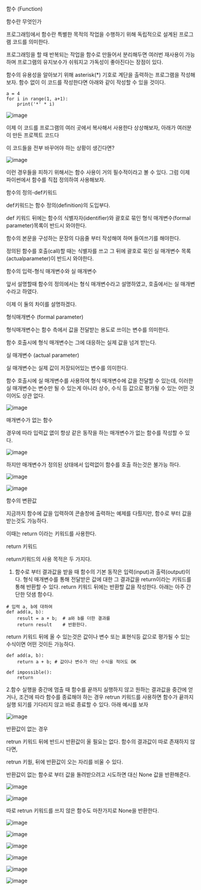 함수 (Function)

함수란 무엇인가

프로그래밍에서 함수란 특별한 목적의 작업을 수행하기 위해 독립적으로 설계된 프로그램 코드를 의미한다.

프로그래밍을 할 때 반복되는 작업을 함수로 만들어서 분리해두면 여러번 재사용이 가능하며 프로그램의 유지보수가 쉬워지고 가독성이 좋아진다는 장점이 있다.

함수의 유용성을 알아보기 위해 asterisk(*) 기호로 계단을 출력하는 프로그램을 작성해보자. 함수 없이 이 코드를 작성한다면 아래와 같이 작성할 수 있을 것이다.

```
a = 4
for i in range(1, a+1):
    print('*' * i)
```

![image](https://user-images.githubusercontent.com/94054859/185725405-659f1df6-1f75-4495-8946-7ed189b1c067.png)

이제 이 코드를 프로그램의 여러 곳에서 복사해서 사용한다 상상해보자, 아래가 여러분이 만든 프로젝트 코드다 

이 코드들을 전부 바꾸어야 하는 상황이 생긴다면?

![image](https://user-images.githubusercontent.com/94054859/185725480-81f4fd86-a80a-4d77-95af-f315bd987f75.png)

이런 경우들을 피하기 위해서는 함수 사용이 거의 필수적이라고 볼 수 있다. 그럼 이제 파이썬에서 함수를 직접 정의하여 사용해보자.

함수의 정의-def키워드

def키워드는 함수 정의(definition)의 도입부다.

def 키워드 뒤에는 함수의 식별자자(identifier)와 괄호로 묶인 형식 매개변수(formal parameter)목록이 반드시 와야한다.

함수의 본문을 구성하는 문장의 다음줄 부터 작성해여 하며 들여쓰기를 해야한다.

정의된 함수를 호출(call)할 때는 식별자를 쓰고 그 뒤에 괄호로 묶인 실 매개변수 목록(actualparameter)이 반드시 와야한다.

함수의 입력-형식 매개변수와 실 매개변수

앞서 설명할때 함수의 정의에서는 형식 매개변수라고 설명하였고, 호출에서는 실 매개변수라고 하였다.

이제 이 둘의 차이를 설명하겠다.

형식매개변수 (formal parameter)

형식매개변수는 함수 측에서 값을 전달받는 용도로 쓰이는 변수를 의미한다.

함수 호출시에 형식 매개변수는 그에 대응하는 실제 값을 넘겨 받는다.

실 매개변수 (actual parameter)

실 매개변수는 실제 값이 저장되어있는 변수를 의미한다.

함수 호출시에 실 매개변수를 사용하여 형식 매개변수에 값을 전달할 수 있는데,
이러한 실 매개변수는 변수만 될 수 있는게 아니라 상수, 수식 등 값으로 평가될 수 있는 어떤 것이어도 상관 없다.

![image](https://user-images.githubusercontent.com/94054859/185725722-5fe6bd1f-4d66-4f4d-bbd6-e2a833f3abfb.png)

매개변수가 없는 함수

경우에 따라 입력값 엾이 항상 같은 동작을 하는 매개변수가 없는 함수를 작성할 수 있다.

![image](https://user-images.githubusercontent.com/94054859/185725848-3290017b-c838-4aa6-85d5-4dc951af6915.png)

하지만 매개변수가 정의된 상태에서 입력없이 함수를 호출 하는것은 불가능 하다.

![image](https://user-images.githubusercontent.com/94054859/185725850-bec73a46-fed2-4c91-b8c1-fd8ed5a91c77.png)

![image](https://user-images.githubusercontent.com/94054859/185725853-3adacb44-e90e-4947-8478-85ea8844215a.png)

함수의 변환값

지금까지 함수에 값을 입력하여 콘솔창에 출력하는 예제를 다뤘지만, 함수로 부터 값을 받는것도 가능하다.

이때는 return 이라는 키워드를 사용한다.

return 키워드

return키워드의 사용 목적은 두 가지다.

1. 함수로 부터 결과값을 받을 때
함수의 기본 동작은 입력(input)과 출력(output)이다.
형식 매개변수를 통해 전달받은 값에 대한 그 결과값을 return이라는 키워드를 통해 반환할 수 있다.
return 키워드 뒤에는 반환할 값을 작성한다.
아래는 아주 간단한 덧샘 함수다.

```
# 입력 a, b에 대하여
def add(a, b):
    result = a + b;  # a와 b를 더한 결과를
    return result    # 반환한다.
```

return 키워드 뒤에 올 수 있는것은 값이나 변수 또는 표현식등 값으로 평가될 수 있는 수식이면 어떤 것이든 가능하다.

```
def add(a, b):
    return a + b; # 값이나 변수가 아닌 수식을 적어도 OK

def impossible():
    return
```

2.함수 실행을 중간에 멈출 때
함수를 끝까지 실행하지 않고 원하는 결과값을 중간에 얻거나,
조건에 따라 함수를 종료해야 하는 경우 retrun 키워드를 사용하면 함수가 끝까지 실행 되기를 기다리지 않고 바로 종료할 수 있다.
아래 예시를 보자

![image](https://user-images.githubusercontent.com/94054859/185726127-9b94d857-d81d-4c37-9cbd-01cc066d56a5.png)

반환값이 없는 경우

retrun 키워드 뒤에 반드시 반환값이 올 필요는 없다. 함수의 결과값이 따로 존재하지 않다면,

retrun 키웓, 뒤에 반환값이 오는 자리를 비울 수 있다.

반환값이 없는 함수로 부터 값을 돌려받으려고 시도하면 대신 None 값을 반환해준다.

![image](https://user-images.githubusercontent.com/94054859/185726165-2d1ee0aa-332e-4c24-a3d1-fdaea36443a4.png)

![image](https://user-images.githubusercontent.com/94054859/185726179-f1716678-fda2-48fc-b5a9-ad0b8e211145.png)

따로 retrun 키워드를 쓰지 않은 함수도 마찬가지로 None을 반환한다.

![image](https://user-images.githubusercontent.com/94054859/185726210-a034acde-2a46-4619-a181-4e417f336020.png)

![image](https://user-images.githubusercontent.com/94054859/185726214-a8c3d6df-6dae-4615-a03e-509580d10cfe.png)

![image](https://user-images.githubusercontent.com/94054859/185726252-e4538a34-5846-470f-9c42-ad0b7810314a.png)

![image](https://user-images.githubusercontent.com/94054859/185726285-c6a0c6c9-de75-4032-856c-f90e00736eb2.png)

![image](https://user-images.githubusercontent.com/94054859/185726301-e2dcfbdd-e600-44db-94a8-1add81dd38eb.png)

![image](https://user-images.githubusercontent.com/94054859/185726325-09cacdfd-dec0-454d-b194-73419c249ba4.png)
